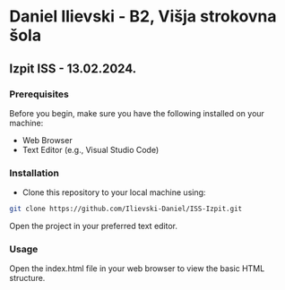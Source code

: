 # Daniel Ilievski - B2, Višja strokovna šola
## Izpit ISS - 13.02.2024.

### Prerequisites

Before you begin, make sure you have the following installed on your machine:

- Web Browser
- Text Editor (e.g., Visual Studio Code)

### Installation

- Clone this repository to your local machine using:

```bash
git clone https://github.com/Ilievski-Daniel/ISS-Izpit.git
```

Open the project in your preferred text editor.

### Usage
Open the index.html file in your web browser to view the basic HTML structure.
